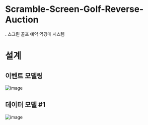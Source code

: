 # Scramble-Screen-Golf-Reverse-Auction
 . 스크린 골프 예약 역경매 시스템



# 설계
## 이벤트 모델링
![image]()

## 데이터 모델 #1
![image](https://user-images.githubusercontent.com/56263370/177306515-b7b8cdb1-4224-48c9-94f4-dc70dbc6d19b.png)

